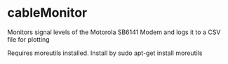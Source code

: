 # cableMonitor
Monitors signal levels of the Motorola SB6141 Modem and logs it to a CSV file for plotting

Requires moreutils installed. Install by
  sudo apt-get install moreutils


